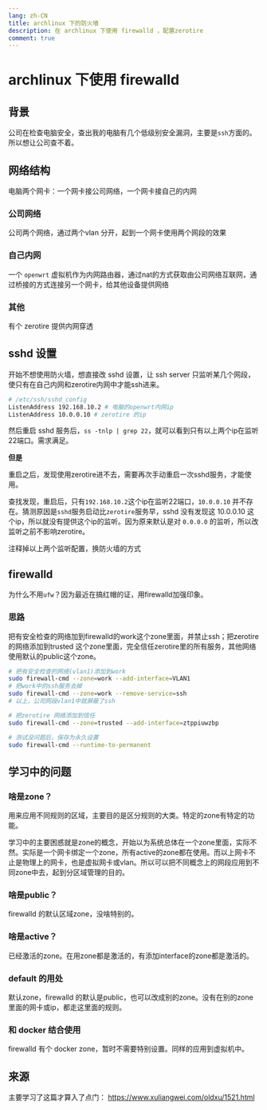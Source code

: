 ```yaml
---
lang: zh-CN
title: archlinux 下的防火墙
description: 在 archlinux 下使用 firewalld ，配置zerotire
comment: true
---
```


# archlinux 下使用 firewalld

## 背景

公司在检查电脑安全，查出我的电脑有几个低级别安全漏洞，主要是`ssh`方面的。所以想让公司查不着。

## 网络结构

电脑两个网卡：一个网卡接公司网络，一个网卡接自己的内网

### 公司网络

公司两个网络，通过两个vlan 分开，起到一个网卡使用两个网段的效果

### 自己内网

一个 `openwrt` 虚拟机作为内网路由器，通过nat的方式获取由公司网络互联网，通过桥接的方式连接另一个网卡，给其他设备提供网络

### 其他

有个 zerotire 提供内网穿透

## sshd 设置

开始不想使用防火墙，想直接改 sshd 设置，让 ssh server 只监听某几个网段，使只有在自己内网和zerotire内网中才能ssh进来。

```bash
# /etc/ssh/sshd_config
ListenAddress 192.168.10.2 # 电脑的openwrt内网ip
ListenAddress 10.0.0.10 # zerotire 的ip
```

然后重启 sshd 服务后，`ss -tnlp | grep 22`，就可以看到只有以上两个ip在监听22端口。需求满足。

**但是**

重启之后，发现使用zerotire进不去，需要再次手动重启一次sshd服务，才能使用。

查找发现，重启后，只有`192.168.10.2`这个ip在监听22端口，`10.0.0.10` 并不存在。猜测原因是`sshd`服务启动比`zerotire`服务早，sshd 没有发现这 10.0.0.10 这个ip，所以就没有提供这个ip的监听。因为原来默认是对 `0.0.0.0` 的监听，所以改监听之前不影响zerotire。

注释掉以上两个监听配置，换防火墙的方式

## firewalld

为什么不用`ufw`？因为最近在搞红帽的证，用firewalld加强印象。

### 思路

把有安全检查的网络加到firewalld的work这个zone里面，并禁止ssh；把zerotire的网络添加到trusted 这个zone里面，完全信任zerotire里的所有服务，其他网络使用默认的public这个zone。

```bash
# 把有安全检查的网络(vlan1)添加到work
sudo firewall-cmd --zone=work --add-interface=VLAN1
# 把work中的ssh服务去掉
sudo firewall-cmd --zone=work --remove-service=ssh
# 以上，公司网段vlan1中就屏蔽了ssh

# 把zerotire 网络添加到信任
sudo firewall-cmd --zone=trusted --add-interface=ztppiuwzbp

# 测试没问题后，保存为永久设置
sudo firewall-cmd --runtime-to-permanent
```

## 学习中的问题

### 啥是zone？

用来应用不同规则的区域，主要目的是区分规则的大类。特定的zone有特定的功能。

学习中的主要困惑就是zone的概念，开始以为系统总体在一个zone里面，实际不然。实际是一个网卡绑定一个zone，所有active的zone都在使用。而以上网卡不止是物理上的网卡，也是虚拟网卡或vlan。所以可以把不同概念上的网段应用到不同zone中去，起到分区域管理的目的。

### 啥是public？

firewalld 的默认区域zone，没啥特别的。

### 啥是active？

已经激活的zone。在用zone都是激活的，有添加interface的zone都是激活的。

### default 的用处

默认zone，firewalld 的默认是public，也可以改成别的zone。没有在别的zone里面的网卡或ip，都走这里面的规则。

### 和 docker 结合使用

firewalld 有个 docker zone，暂时不需要特别设置。同样的应用到虚拟机中。

## 来源

主要学习了这篇才算入了点门：
https://www.xuliangwei.com/oldxu/1521.html
